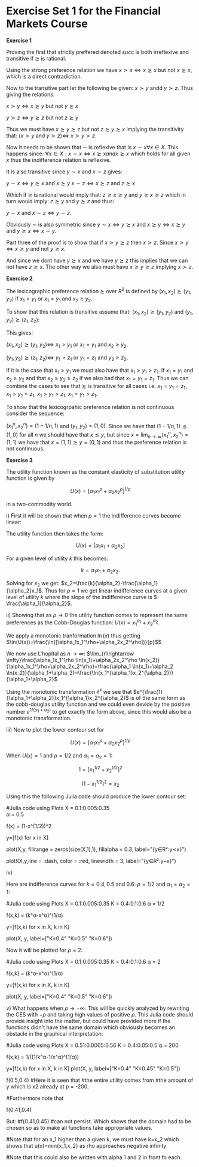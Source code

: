 # Exercise Set 1 for the Financial Markets Course

$\textbf{Exercise 1}$

Proving the first that strictly preffered denoted $succ$ is both irreflexive and transitive if $\succsim$ is rational. 

Using the strong preference relation we have $x\succ x \Leftrightarrow x\succsim x$ but not $x\succsim x$, which is a direct contradiction.


Now to the transitive part let the following be given: $x\succ y$ andd $y \succ z$. Thus giving the relations:

$x \succ y \Leftrightarrow x \succsim y$ but not $y \succsim x$


$y \succ z \Leftrightarrow y \succsim z$ but not $z \succsim y$


Thus we must have $x\succsim y \succsim z$ but not $z \succsim y \succsim x$ implying the transitivity that: $(x\succ y$ and $y \succ z) \Leftrightarrow$ $x\succ y \succ z$.


Now it needs to be shown that $\sim$ is reflexive that is $x\sim x \forall x \in X$. This happens since: $\forall x \in X: x\sim x \Leftrightarrow x\succsim x and x \succsim x$ which holds for all given $x$ thus the indifference relation is reflexive.

It is also transitive since $y\sim x$ and $x\sim z$ gives:

$y \sim x \Leftrightarrow y \succsim x$ and $x\succsim y$
$x \sim z \Leftrightarrow x \succsim z$ and $z\succsim x$


Which if $\succsim$ is rational would imply that: $z\succsim x \succsim y$ and $y\succsim x \succsim z$ which in turn would imply: $z\succsim y$ and $y\succsim z$ and thus:

$y\sim x$ and $x \sim z \Leftrightarrow y \sim z$.

Obviously $\sim$ is also symmetric since $y\sim x \Leftrightarrow y \succsim x$ and $x \succsim y \Leftrightarrow x \succsim y$ and $y \succsim x \Leftrightarrow x \sim y.$



Part three of the proof is to show that if $x \succ y \succsim z$ then $x\succ z$. Since $x \succ y \Leftrightarrow x \succsim y$ and not $y\succsim x$.

And since we dont have $y\succsim x$ and we have $y\succsim z$ this implies that we can not have $z\succsim x$. The other way we also must have $x \succsim y \succsim z$ implying $x \succ z$.



$\textbf{Exercise 2}$

The lexicographic preference relation $\succsim$ over $R^2$ is defined by $(x_1,x_2)\succsim (y_1,y_2)$ if $x_1>y_1$ or $x_1=y_1$ and $x_2 \geq y_2$.


To show that this relation is transitive assume that: $(x_1,x_2) \succsim (y_1,y_2)$ and $(y_1,y_2) \succsim (z_1,z_2)$:

This gives:

$(x_1,x_2)\succsim (y_1,y_2) \Leftrightarrow$ $x_1>y_1$ or $x_1=y_1$ and $x_2 \geq y_2$.

$(y_1,y_2)\succsim (z_1,z_2) \Leftrightarrow$ $y_1>z_1$ or $y_1=z_1$ and $y_2 \geq z_2$.


If it is the case that $x_1>y_1$ we must also have that $x_1>y_1>z_1$. If $x_1=y_1$ and $x_2 \geq y_2$ and that $x_2\geq y_2\geq z_2$ if we also had that $x_1=y_1=z_1$. Thus we can combine the cases to see that $\succsim$ is transitive for all cases i.e. $x_1=y_1=z_1$, $x_1>y_1=z_1$, $x_1>y_1>z_1$, $x_1=y_1>z_1$.




To show that the lexicogrpahic preference relation is not continuous consider the sequence:

$(x_1^n,x_2^n)=(1-1/n,1)$ and $(y_1,y_2)=(1,0)$. Since we have that $(1-1/n,1)\precsim (1,0)$ for all $n$ we should have that $x\precsim y$, but since $x=\lim_{n\rightarrow \infty} (x_1^n,x_2^n)=(1,1)$ we have that $x=(1,1) \succsim y=(0,1)$ and thus the preference relation is not continuous.



$\textbf{Exercise 3}$

The utility function known as the constant elasticity of substitution utility function is given by 

$$U(x)=[\alpha_1x_1^\rho+\alpha_2x_2^\rho]^{1/\rho}$$

in a two-commodity world.


i) First it will be shown that when $\rho=1$
 the indifference curves become linear:

 The utility function then takes the form:

$$U(x)=[\alpha_1x_1+\alpha_2x_2]$$

For a given level of utility $k$ this becomes:

$$k=\alpha_1x_1+\alpha_2x_2.$$

Solving for $x_2$ we get: $x_2=\frac{k}{\alpha_2}-\frac{\alpha_1}{\alpha_2}x_1$. Thus for $\rho=1$ we get linear indifference curves at a given level of utility $k$ where the slope of the indifference curve is $-\frac{\alpha_1}{\alpha_2}$.



ii) Showing that as $\rho \rightarrow 0$ the utility function comes to represent the same preferences as the Cobb-Douglas function: $U(x)=x_1^{\alpha_1}+x_2^{\alpha_2}$.


We apply a monotonic tranformation $\ln(x)$ thus getting $\ln(U(x))=\frac{\ln([\alpha_1x_1^\rho+\alpha_2x_2^\rho])}{p}$$

We now use L'hopital as $n\rightarrow \infty$: $\lim_{n\rightarrow \infty}\frac{\alpha_1x_1^\rho \ln(x_1)+\alpha_2x_2^\rho \ln(x_2)}{\alpha_1x_1^\rho+\alpha_2x_2^\rho}=\frac{\alpha_1 \ln(x_1)+\alpha_2 \ln(x_2)}{\alpha_1+\alpha_2}=\frac{\ln(x_1^{\alpha_1}x_2^{\alpha_2})}{\alpha_1+\alpha_2}$

Using the monotonic transformation $e^x$ we see that $e^{\frac{1}{\alpha_1+\alpha_2}}x_1^{\alpha_1}x_2^{\alpha_2}$ is of the same form as the cobb-douglas utility function and we could even devide by the positive number $e^{1/(\alpha_1+\alpha_2)}$ to get exactly the form above, since this would also be a monotonic transformation.


iii) Now to plot the lower contour set for 

$$U(x)=[\alpha_1x_1^\rho+\alpha_2x_2^\rho]^{1/\rho}$$

When $U(x)=1$ and $\rho=1/2$ and $\alpha_1=\alpha_2=1$:

$$1=[x_1^{1/2}+x_2^{1/2}]^{2}$$

$$(1-x_1^{1/2})^2=x_2$$

Using this the following Julia code should produce the lower contour set:

#Julia code
using Plots
X = 0.1:0.005:0.35     
α = 0.5

f(x) = (1-x^(1/2))^2

y=[f(x) for x in X]

plot(X,y, fillrange = zeros(size(X,1),1), 
fillalpha = 0.3, label="{y∈R²:y≺x}")

plot!(X,y,line = :dash, color = :red, 
linewidth = 3, label="{y∈R²:y~x}")


iv)

Here are indifference curves for $k=0.4,0.5$ and $0.6$: $\rho=1/2$ and $\alpha_1=\alpha_2=1$:

#Julia code
using Plots
X = 0.1:0.005:0.35
K = 0.4:0.1:0.6
α = 1/2

f(x,k) = (k^α-x^α)^(1/α)

y=[f(x,k) for x in X, k in K]

plot(X, y, label=["K=0.4" "K=0.5" "K=0.6"])


Now it will be plotted for $\rho=2$:

#Julia code
using Plots
X = 0.1:0.005:0.35
K = 0.4:0.1:0.6
α = 2

f(x,k) = (k^α-x^α)^(1/α)

y=[f(x,k) for x in X, k in K]

plot(X, y, label=["K=0.4" "K=0.5" "K=0.6"])



v) What happens when $\rho \rightarrow - \infty$. This will be quickly analyzed by rewriting the CES with $-\rho$ and taking high values of positive $\rho$. This Julia code should provide insight into the matter, but could have provided more if the functions didn't have the same domain which obviously becomes an obstacle in the graphical interpretation:


#Julia code
using Plots
X = 0.51:0.0005:0.56
K = 0.4:0.05:0.5
α = 200

f(x,k) = 1/((1/k^α-1/x^α)^(1/α))

y=[f(x,k) for x in X, k in K]
plot(X, y, label=["K=0.4" "K=0.45" "K=0.5"])

f(0.5,0.4) #Here it is seen that 
#the entire utility comes from 
#the amount of y which is x2 already at p = -200.


#Furthermore note that 

f(0.41,0.4)

But:
#f(0.41,0.45)
#can not persist. Which shows that the domain had to be chosen so as to make all functions take appropriate values.

#Note that for an x_1 higher than a given k, we must have k=x_2 which shows that u(x)=min{x_1,x_2} as rho approaches negative infinity

#Note that this could also be written with alpha 1 and 2 in front fo each.










